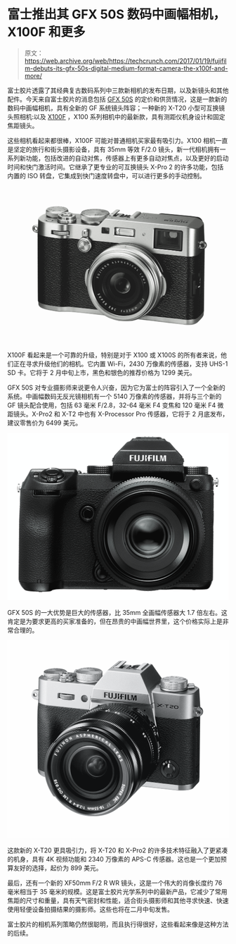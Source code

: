 # 富士推出其 GFX 50S 数码中画幅相机，X100F 和更多 

> 原文：<https://web.archive.org/web/https://techcrunch.com/2017/01/19/fujifilm-debuts-its-gfx-50s-digital-medium-format-camera-the-x100f-and-more/>

富士胶片透露了其经典复古数码系列中三款新相机的发布日期，以及新镜头和其他配件。今天来自富士胶片的消息包括 [GFX 50S](https://web.archive.org/web/20221025223621/http://www.fujifilm.com/products/digital_cameras/gfx/fujifilm_gfx_50s/) 的定价和供货情况，这是一款新的数码中画幅相机，具有全新的 GF 系统镜头阵容；一种新的 X-T20 小型可互换镜头照相机:以及 [X100F](https://web.archive.org/web/20221025223621/http://www.fujifilm.com/products/digital_cameras/x/fujifilm_x100f/) ，X100 系列相机中的最新款，具有测距仪机身设计和固定焦距镜头。

这些相机看起来都很棒，X100F 可能对普通相机买家最有吸引力。X100 相机一直是坚定的旅行和街头摄影设备，具有 35mm 等效 F/2.0 镜头，新一代相机拥有一系列新功能，包括改进的自动对焦，传感器上有更多自动对焦点，以及更好的启动时间和快门激活时间。它继承了更专业的可互换镜头 X-Pro 2 的许多功能，包括内置的 ISO 转盘，它集成到快门速度转盘中，可以进行更多的手动控制。

![01-4](img/933d59af8b323e3e0197beff65b1f054.png)

X100F 看起来是一个可靠的升级，特别是对于 X100 或 X100S 的所有者来说，他们正在寻求升级他们的相机。它内置 Wi-Fi，2430 万像素的传感器，支持 UHS-1 SD 卡。它将于 2 月中旬上市，黑色和银色的推荐价格为 1299 美元。

GFX 50S 对专业摄影师来说更令人兴奋，因为它为富士的阵容引入了一个全新的系统。中画幅数码无反光镜相机有一个 5140 万像素的传感器，并将与三个新的 GF 镜头配合使用，包括 63 毫米 F/2.8，32-64 毫米 F4 变焦和 120 毫米 F4 微距镜头。X-Pro2 和 X-T2 中也有 X-Processor Pro 传感器，它将于 2 月底发布，建议零售价为 6499 美元。

![01-3](img/f690049225a869210716039ece31b41e.png)

GFX 50S 的一大优势是巨大的传感器，比 35mm 全画幅传感器大 1.7 倍左右。这肯定是为要求更高的买家准备的，但在昂贵的中画幅世界里，这个价格实际上是非常合理的。

![01](img/cc47aed6d661884ce9868d119b6eb1dc.png)

这款新的 X-T20 更具吸引力，将 X-T20 和 X-Pro2 的许多技术特征融入了更紧凑的机身，具有 4K 视频功能和 2340 万像素的 APS-C 传感器。这也是一个更加预算友好的选择，起价为 899 美元。

最后，还有一个新的 XF50mm F/2 R WR 镜头，这是一个伟大的肖像长度约 76 毫米相当于 35 毫米的规模。这是富士胶片光学系列中的最新产品，它减少了常用焦距的尺寸和重量，具有天气密封和性能，适合街头摄影师和其他寻求快速、快速使用轻便设备拍摄结果的摄影师。这些也将在二月中旬发售。

富士胶片的相机系列策略仍然很聪明，而且执行得很好，这些看起来像是这种方法的后续。